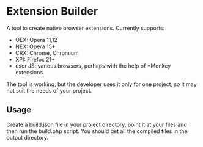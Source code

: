 Extension Builder
=================

A tool to create native browser extensions. Currently supports:

- OEX: Opera 11,12
- NEX: Opera 15+
- CRX: Chrome, Chromium
- XPI: Firefox 21+
- user JS: various browsers, perhaps with the help of *Monkey extensions

The tool is working, but the developer uses it only for one project, so it may not suit the needs of your project.

Usage
-----

Create a build.json file in your project directory, point it at your files and then run the build.php script. You should get all the compiled files in the output directory.
